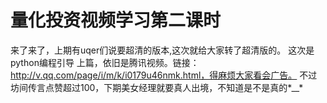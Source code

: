 # 量化投资视频学习第二课时

  来了来了，上期有uqer们说要超清的版本,这次就给大家转了超清版的。
这次是python编程引导 上篇，依旧是腾讯视频。链接：http://v.qq.com/page/i/m/k/i0179u46nmk.html，得麻烦大家看会广告。
不过坊间传言点赞超过100，下期美女经理就要真人出境，不知道是不是真的*__*